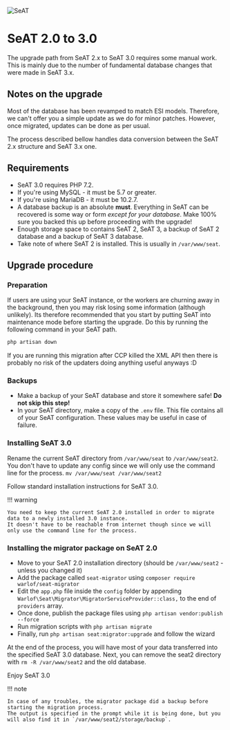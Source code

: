 ![SeAT](http://i.imgur.com/aPPOxSK.png)

# SeAT 2.0 to 3.0

The upgrade path from SeAT 2.x to SeAT 3.0 requires some manual work. This is mainly due to the number of fundamental database changes that were made in SeAT 3.x.

## Notes on the upgrade

Most of the database has been revamped to match ESI models. Therefore, we can't offer you a simple update as we do for minor patches. However, once migrated, updates can be done as per usual.

The process described bellow handles data conversion between the SeAT 2.x structure and SeAT 3.x one.

## Requirements

- SeAT 3.0 requires PHP 7.2.
- If you're using MySQL - it must be 5.7 or greater.
- If you're using MariaDB - it must be 10.2.7.
- A database backup is an absolute **must**. Everything in SeAT can be recovered is some way or
  form *except for your database*. Make 100% sure you backed this up before proceeding with the upgrade!
- Enough storage space to contains SeAT 2, SeAT 3, a backup of SeAT 2 database and a backup of SeAT 3 database.
- Take note of where SeAT 2 is installed. This is usually in `/var/www/seat`.

## Upgrade procedure

### Preparation

If users are using your SeAT instance, or the workers are churning away in the background, then you may
risk losing some information (although unlikely). Its therefore recommended that you start by putting
SeAT into maintenance mode before starting the upgrade. Do this by running the following command in your SeAT path. 

```bash
php artisan down
```

If you are running this migration after CCP killed the XML API then there is probably no risk of the updaters doing anything useful anyways :D

### Backups

- Make a backup of your SeAT database and store it somewhere safe! **Do not skip this step!**
- In your SeAT directory, make a copy of the `.env` file. This file contains all of your SeAT configuration. These values may be useful in case of failure.

### Installing SeAT 3.0

Rename the current SeAT directory from `/var/www/seat` to `/var/www/seat2`.
You don't have to update any config since we will only use the command line for the process.
`mv /var/www/seat /var/www/seat2`

Follow standard installation instructions for SeAT 3.0.

!!! warning

    You need to keep the current SeAT 2.0 installed in order to migrate data to a newly installed 3.0 instance.
    It doesn't have to be reachable from internet though since we will only use the command line for the process.

### Installing the migrator package on SeAT 2.0

- Move to your SeAT 2.0 installation directory (should be `/var/www/seat2` - unless you changed it)
- Add the package called `seat-migrator` using `composer require warlof/seat-migrator`
- Edit the `app.php` file inside the `config` folder by appending `Warlof\Seat\Migrator\MigratorServiceProvider::class,` to the end of `providers` array.
- Once done, publish the package files using `php artisan vendor:publish --force`
- Run migration scripts with `php artisan migrate`
- Finally, run `php artisan seat:migrator:upgrade` and follow the wizard

At the end of the process, you will have most of your data transferred into the specified SeAT 3.0 database.
Next, you can remove the seat2 directory with `rm -R /var/www/seat2` and the old database.

Enjoy SeAT 3.0

!!! note

    In case of any troubles, the migrator package did a backup before starting the migration process.
    The output is specified in the prompt while it is being done, but you will also find it in `/var/www/seat2/storage/backup`.

